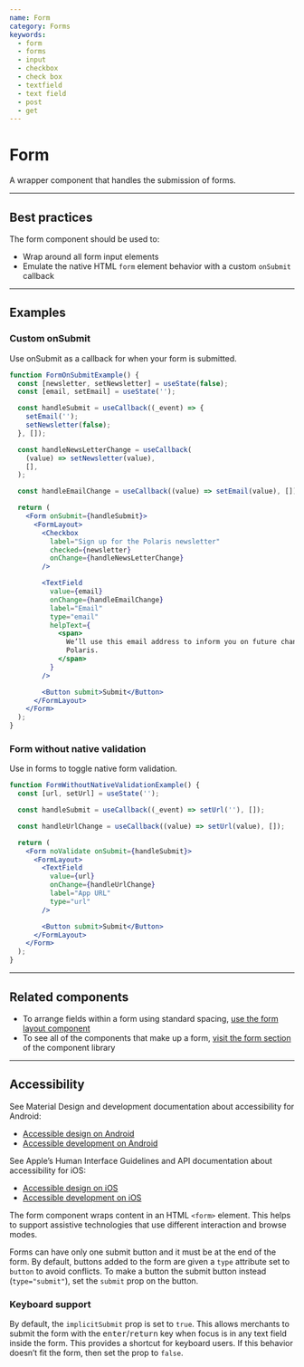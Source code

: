 ```yaml
---
name: Form
category: Forms
keywords:
  - form
  - forms
  - input
  - checkbox
  - check box
  - textfield
  - text field
  - post
  - get
---
```


# Form

A wrapper component that handles the submission of forms.

---

## Best practices

The form component should be used to:

- Wrap around all form input elements
- Emulate the native HTML `form` element behavior with a custom `onSubmit` callback

---

## Examples

### Custom onSubmit

Use onSubmit as a callback for when your form is submitted.

```jsx
function FormOnSubmitExample() {
  const [newsletter, setNewsletter] = useState(false);
  const [email, setEmail] = useState('');

  const handleSubmit = useCallback((_event) => {
    setEmail('');
    setNewsletter(false);
  }, []);

  const handleNewsLetterChange = useCallback(
    (value) => setNewsletter(value),
    [],
  );

  const handleEmailChange = useCallback((value) => setEmail(value), []);

  return (
    <Form onSubmit={handleSubmit}>
      <FormLayout>
        <Checkbox
          label="Sign up for the Polaris newsletter"
          checked={newsletter}
          onChange={handleNewsLetterChange}
        />

        <TextField
          value={email}
          onChange={handleEmailChange}
          label="Email"
          type="email"
          helpText={
            <span>
              We’ll use this email address to inform you on future changes to
              Polaris.
            </span>
          }
        />

        <Button submit>Submit</Button>
      </FormLayout>
    </Form>
  );
}
```

### Form without native validation

Use in forms to toggle native form validation.

```jsx
function FormWithoutNativeValidationExample() {
  const [url, setUrl] = useState('');

  const handleSubmit = useCallback((_event) => setUrl(''), []);

  const handleUrlChange = useCallback((value) => setUrl(value), []);

  return (
    <Form noValidate onSubmit={handleSubmit}>
      <FormLayout>
        <TextField
          value={url}
          onChange={handleUrlChange}
          label="App URL"
          type="url"
        />

        <Button submit>Submit</Button>
      </FormLayout>
    </Form>
  );
}
```

---

## Related components

- To arrange fields within a form using standard spacing, [use the form layout component](https://polaris.shopify.com/components/forms/form-layout)
- To see all of the components that make up a form, [visit the form section](https://polaris.shopify.com/components/forms/checkbox#navigation) of the component library

---

## Accessibility

<!-- content-for: android -->

See Material Design and development documentation about accessibility for Android:

- [Accessible design on Android](https://material.io/design/usability/accessibility.html)
- [Accessible development on Android](https://developer.android.com/guide/topics/ui/accessibility/)

<!-- /content-for -->

<!-- content-for: ios -->

See Apple’s Human Interface Guidelines and API documentation about accessibility for iOS:

- [Accessible design on iOS](https://developer.apple.com/design/human-interface-guidelines/ios/app-architecture/accessibility/)
- [Accessible development on iOS](https://developer.apple.com/accessibility/ios/)

<!-- /content-for -->

<!-- content-for: web -->

The form component wraps content in an HTML `<form>` element. This helps to support assistive technologies that use different interaction and browse modes.

Forms can have only one submit button and it must be at the end of the form. By default, buttons added to the form are given a `type` attribute set to `button` to avoid conflicts. To make a button the submit button instead (`type="submit"`), set the `submit` prop on the button.

### Keyboard support

By default, the `implicitSubmit` prop is set to `true`. This allows merchants to submit the form with the <kbd>enter</kbd>/<kbd>return</kbd> key when focus is in any text field inside the form. This provides a shortcut for keyboard users. If this behavior doesn’t fit the form, then set the prop to `false`.

<!-- /content-for -->
